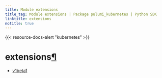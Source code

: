 ```yaml
---
title: Module extensions
title_tag: Module extensions | Package pulumi_kubernetes | Python SDK
linktitle: extensions
notitle: true
---
```


{{< resource-docs-alert "kubernetes" >}}

<div class="section" id="extensions">
<h1>extensions<a class="headerlink" href="#extensions" title="Permalink to this headline">¶</a></h1>
<div class="toctree-wrapper compound">
<ul>
<li class="toctree-l1"><a class="reference internal" href="v1beta1/">v1beta1</a></li>
</ul>
</div>
</div>
